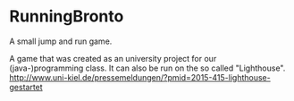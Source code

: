 # RunningBronto
A small jump and run game.

A game that was created as an university project for our (java-)programming class.
It can also be run on the so called "Lighthouse". http://www.uni-kiel.de/pressemeldungen/?pmid=2015-415-lighthouse-gestartet
